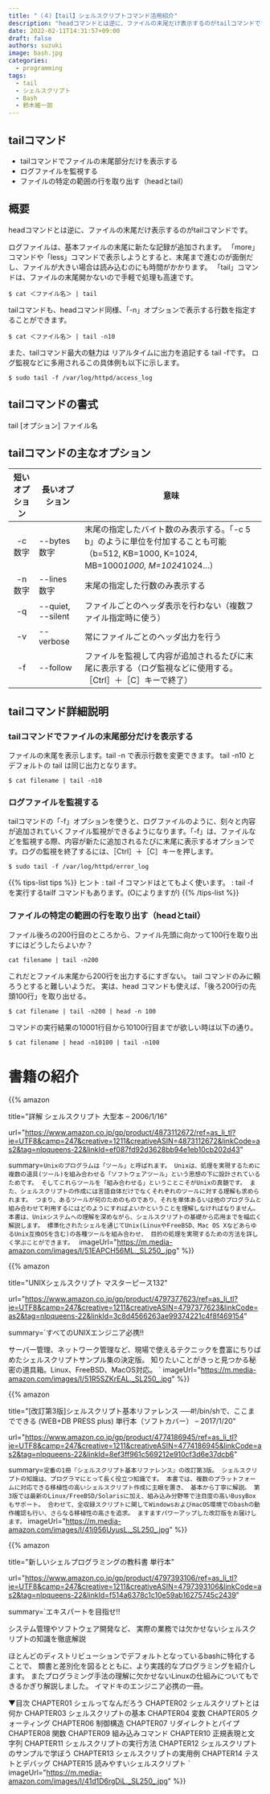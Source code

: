 ```yaml
---
title: "（４）【tail】シェルスクリプトコマンド活用紹介"
description: "headコマンドとは逆に、ファイルの末尾だけ表示するのがtailコマンドです。"
date: 2022-02-11T14:31:57+09:00
draft: false
authors: suzuki
image: bash.jpg
categories:
  - programming
tags:
  - tail
  - シェルスクリプト
  - Bash
  - 鈴木維一郎
---
```


## tailコマンド
 - tailコマンドでファイルの末尾部分だけを表示する
 - ログファイルを監視する
 - ファイルの特定の範囲の行を取り出す（headとtail）

## 概要
headコマンドとは逆に、ファイルの末尾だけ表示するのがtailコマンドです。

ログファイルは、基本ファイルの末尾に新たな記録が追加されます。
「more」コマンドや「less」コマンドで表示しようとすると、末尾まで進むのが面倒だし、ファイルが大きい場合は読み込むのにも時間がかかります。
「tail」コマンドは、ファイルの末尾開かないので手軽で処理も高速です。

```
$ cat ＜ファイル名＞ | tail 
```


tailコマンドも、headコマンド同様、「-n」オプションで表示する行数を指定することができます。

```
$ cat ＜ファイル名＞ | tail -n10
```

また、tailコマンド最大の魅力は リアルタイムに出力を追記する tail -fです。
ログ監視などに多用されるこの具体例も以下に示します。

```
$ sudo tail -f /var/log/httpd/access_log
```


## tailコマンドの書式
tail [オプション] ファイル名


## tailコマンドの主なオプション
|短いオプション|長いオプション|意味|
|:------------:|--------------|----|
|-c 数字       |--bytes 数字  |末尾の指定したバイト数のみ表示する。「-c 5 b」のように単位を付加することも可能（b=512, KB=1000, K=1024, MB=1000*1000, M=1024*1024…）|
|-n 数字       |--lines 数字  |末尾の指定した行数のみ表示する|
|-q            |--quiet, --silent |ファイルごとのヘッダ表示を行わない（複数ファイル指定時に使う）|
|-v            |--verbose |常にファイルごとのヘッダ出力を行う|
|-f            |--follow  |ファイルを監視して内容が追加されるたびに末尾に表示する（ログ監視などに使用する。［Ctrl］＋［C］キーで終了）|


## tailコマンド詳細説明

### tailコマンドでファイルの末尾部分だけを表示する
ファイルの末尾を表示します。tail -n で表示行数を変更できます。
tail -n10 と デフォルトの tail は同じ出力となります。

```
$ cat filename | tail -n10
```

### ログファイルを監視する

tailコマンドの「-f」オプションを使うと、ログファイルのように、刻々と内容が追加されていくファイル監視ができるようになります。「-f」は、ファイルなどを監視する際、内容が新たに追加されるたびに末尾に表示するオプションです。ログの監視を終了するには、［Ctrl］＋［C］キーを押します。

```
$ sudo tail -f /var/log/httpd/error_log 
```


{{% tips-list tips %}}
ヒント
: tail -f コマンドはとてもよく使います。 
: tail -f を実行するtailf コマンドもあります。(Oによりますが)
{{% /tips-list %}}


### ファイルの特定の範囲の行を取り出す（headとtail）

ファイル後ろの200行目のところから、ファイル先頭に向かって100行を取り出すにはどうしたらよいか？


```
cat filename | tail -n200
```

これだとファイル末尾から200行を出力するにすぎない。
tail コマンドのみに頼ろうとすると難しいようだ。
実は、head コマンドも使えば、「後ろ200行の先頭100行」を取り出せる。

```
$ cat filename | tail -n200 | head -n 100
```

コマンドの実行結果の10001行目から10100行目までが欲しい時は以下の通り。

```
$ cat filename | head -n10100 | tail -n100
```


# 書籍の紹介

{{% amazon

title="詳解 シェルスクリプト 大型本 – 2006/1/16"

url="https://www.amazon.co.jp/gp/product/4873112672/ref=as_li_tl?ie=UTF8&camp=247&creative=1211&creativeASIN=4873112672&linkCode=as2&tag=nlpqueens-22&linkId=ef087fd92d3628bb94e1eb10cb202d43"

summary=`Unixのプログラムは「ツール」と呼ばれます。
Unixは、処理を実現するために複数の道具(ツール)を組み合わせる「ソフトウェアツール」という思想の下に設計されているためです。
そしてこれらツールを「組み合わせる」ということこそがUnixの真髄です。
また、シェルスクリプトの作成には言語自体だけでなくそれぞれのツールに対する理解も求められます。
つまり、あるツールが何のためのものであり、それを単体あるいは他のプログラムと組み合わせて利用するにはどのようにすればよいかということを理解しなければなりません。
本書は、Unixシステムへの理解を深めながら、シェルスクリプトの基礎から応用までを幅広く解説します。
標準化されたシェルを通じてUnix(LinuxやFreeBSD、Mac OS XなどあらゆるUnix互換OSを含む)の各種ツールを組み合わせ、
目的の処理を実現するための方法を詳しく学ぶことができます。
`
imageUrl="https://m.media-amazon.com/images/I/51EAPCH56ML._SL250_.jpg"
%}}

{{% amazon

title="UNIXシェルスクリプト マスターピース132"

url="https://www.amazon.co.jp/gp/product/4797377623/ref=as_li_tl?ie=UTF8&camp=247&creative=1211&creativeASIN=4797377623&linkCode=as2&tag=nlpqueens-22&linkId=3c8d4566263ae99374221c4f8f469154"

summary=`すべてのUNIXエンジニア必携!!

サーバー管理、ネットワーク管理など、現場で使えるテクニックを豊富にちりばめたシェルスクリプトサンプル集の決定版。
知りたいことがきっと見つかる秘密の道具箱。Linux、FreeBSD、MacOS対応。
`
imageUrl="https://m.media-amazon.com/images/I/51R5SZKrEAL._SL250_.jpg"
%}}


{{% amazon

title="[改訂第3版]シェルスクリプト基本リファレンス ──#!/bin/shで、ここまでできる (WEB+DB PRESS plus) 単行本（ソフトカバー） – 2017/1/20"

url="https://www.amazon.co.jp/gp/product/4774186945/ref=as_li_tl?ie=UTF8&camp=247&creative=1211&creativeASIN=4774186945&linkCode=as2&tag=nlpqueens-22&linkId=8ef3ff961c569212e910cf3d6e37dcb6"

summary=`定番の1冊『シェルスクリプト基本リファレンス』の改訂第3版。
シェルスクリプトの知識は、プログラマにとって長く役立つ知識です。
本書では、複数のプラットフォームに対応できる移植性の高いシェルスクリプト作成に主眼を置き、
基本から丁寧に解説。
第3版では最新のLinux/FreeBSD/Solarisに加え、組み込み分野等で注目度の高いBusyBoxもサポート。
合わせて、全収録スクリプトに関してWindowsおよびmacOS環境でのbashの動作確認も行い、さらなる移植性の高さを追求。
ますますパワーアップした改訂版をお届けします。`
imageUrl="https://m.media-amazon.com/images/I/41i956UyusL._SL250_.jpg"
%}}

{{% amazon

title="新しいシェルプログラミングの教科書 単行本"

url="https://www.amazon.co.jp/gp/product/4797393106/ref=as_li_tl?ie=UTF8&camp=247&creative=1211&creativeASIN=4797393106&linkCode=as2&tag=nlpqueens-22&linkId=f514a6378c1c10e59ab16275745c2439"

summary=`エキスパートを目指せ!!

システム管理やソフトウェア開発など、
実際の業務では欠かせないシェルスクリプトの知識を徹底解説

ほとんどのディストリビューションでデフォルトとなっているbashに特化することで、
類書と差別化を図るとともに、より実践的なプログラミングを紹介します。
またプログラミング手法の理解に欠かせないLinuxの仕組みについてもできるかぎり解説しました。
イマドキのエンジニア必携の一冊。

▼目次
CHAPTER01 シェルってなんだろう
CHAPTER02 シェルスクリプトとは何か
CHAPTER03 シェルスクリプトの基本
CHAPTER04 変数
CHAPTER05 クォーティング
CHAPTER06 制御構造
CHAPTER07 リダイレクトとパイプ
CHAPTER08 関数
CHAPTER09 組み込みコマンド
CHAPTER10 正規表現と文字列
CHAPTER11 シェルスクリプトの実行方法
CHAPTER12 シェルスクリプトのサンプルで学ぼう
CHAPTER13 シェルスクリプトの実用例
CHAPTER14 テストとデバッグ
CHAPTER15 読みやすいシェルスクリプト
`
imageUrl="https://m.media-amazon.com/images/I/41d1D6rgDiL._SL250_.jpg"
%}}



